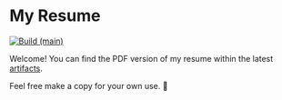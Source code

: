 # My Resume

[![Build (main)](https://github.com/babakks/my-resume/actions/workflows/main.yml/badge.svg)](https://github.com/babakks/my-resume/actions/workflows/main.yml)

Welcome! You can find the PDF version of my resume within the latest [artifacts][workflows/main].

[workflows/main]: https://github.com/babakks/my-resume/actions/workflows/main.yml

Feel free make a copy for your own use. 🍏
